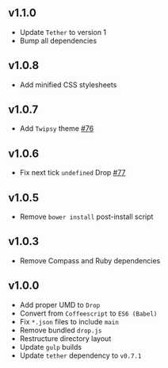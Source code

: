 ## v1.1.0
- Update `Tether` to version 1
- Bump all dependencies

## v1.0.8
- Add minified CSS stylesheets

## v1.0.7
- Add `Twipsy` theme [#76](https://github.com/HubSpot/drop/pull/76)

## v1.0.6
- Fix next tick `undefined` Drop [#77](https://github.com/HubSpot/drop/pull/77)

## v1.0.5
- Remove `bower install` post-install script

## v1.0.3
- Remove Compass and Ruby dependencies

## v1.0.0
- Add proper UMD to `Drop`
- Convert from `Coffeescript` to `ES6 (Babel)`
- Fix `*.json` files to include `main`
- Remove bundled `drop.js`
- Restructure directory layout
- Update `gulp` builds
- Update `tether` dependency to `v0.7.1`
